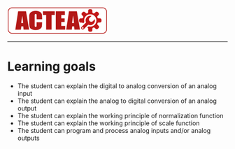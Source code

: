 
![ACTEA](../Logo_ACTEA_2.png)
_____________________________________
# Learning goals
* The student can explain the digital to analog conversion of an analog input
* The student can explain the analog to digital conversion of an analog output
* The student can explain the working principle of normalization function
* The student can explain the working principle of scale function
* The student can program and process analog inputs and/or analog outputs
